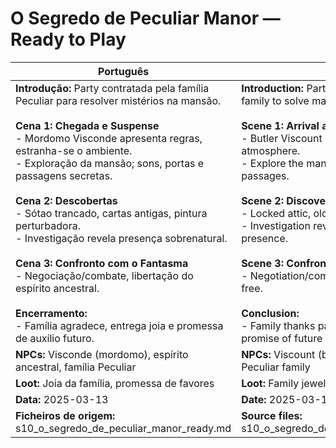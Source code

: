 # O Segredo de Peculiar Manor — Ready to Play

| Português                                                                                                                                                                                                                                                                                                                                                                                                                                                                                                                                                                                                     | English                                                                                                                                                                                                                                                                                                                                                                                                                                                                                                                                                                           |
| ------------------------------------------------------------------------------------------------------------------------------------------------------------------------------------------------------------------------------------------------------------------------------------------------------------------------------------------------------------------------------------------------------------------------------------------------------------------------------------------------------------------------------------------------------------------------------------------------------------- | --------------------------------------------------------------------------------------------------------------------------------------------------------------------------------------------------------------------------------------------------------------------------------------------------------------------------------------------------------------------------------------------------------------------------------------------------------------------------------------------------------------------------------------------------------------------------------- |
| **Introdução:** Party contratada pela família Peculiar para resolver mistérios na mansão.<br><br>**Cena 1: Chegada e Suspense**<br>- Mordomo Visconde apresenta regras, estranha-se o ambiente.<br>- Exploração da mansão; sons, portas e passagens secretas.<br><br>**Cena 2: Descobertas**<br>- Sótao trancado, cartas antigas, pintura perturbadora.<br>- Investigação revela presença sobrenatural.<br><br>**Cena 3: Confronto com o Fantasma**<br>- Negociação/combate, libertação do espírito ancestral.<br><br>**Encerramento:**<br>- Família agradece, entrega joia e promessa de auxílio futuro.<br> | **Introduction:** Party hired by the Peculiar family to solve manor mysteries.<br><br>**Scene 1: Arrival and Suspense**<br>- Butler Viscount explains rules, strange atmosphere.<br>- Explore the manor; sounds, doors, secret passages.<br><br>**Scene 2: Discoveries**<br>- Locked attic, old letters, unsettling painting.<br>- Investigation reveals supernatural presence.<br><br>**Scene 3: Confrontation with the Ghost**<br>- Negotiation/combat, ancestral spirit set free.<br><br>**Conclusion:**<br>- Family thanks party, gives jewel and promise of future help.<br> |
| **NPCs:** Visconde (mordomo), espírito ancestral, família Peculiar                                                                                                                                                                                                                                                                                                                                                                                                                                                                                                                                            | **NPCs:** Viscount (butler), ancestral spirit, Peculiar family                                                                                                                                                                                                                                                                                                                                                                                                                                                                                                                    |
| **Loot:** Joia da família, promessa de favores                                                                                                                                                                                                                                                                                                                                                                                                                                                                                                                                                                | **Loot:** Family jewel, promise of favors                                                                                                                                                                                                                                                                                                                                                                                                                                                                                                                                         |
| **Data:** 2025-03-13                                                                                                                                                                                                                                                                                                                                                                                                                                                                                                                                                                                          | **Date:** 2025-03-13                                                                                                                                                                                                                                                                                                                                                                                                                                                                                                                                                              |
| **Ficheiros de origem:** s10_o_segredo_de_peculiar_manor_ready.md                                                                                                                                                                                                                                                                                                                                                                                                                                                                                                                                             | **Source files:** s10_o_segredo_de_peculiar_manor_ready.md                                                                                                                                                                                                                                                                                                                                                                                                                                                                                                                        |
